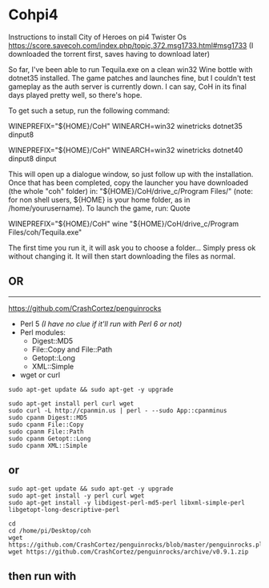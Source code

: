 # Cohpi4
Instructions to install City of Heroes on pi4 Twister Os
https://score.savecoh.com/index.php/topic,372.msg1733.html#msg1733 (I downloaded the torrent first, saves having to download later)

So far, I've been able to run Tequila.exe on a clean win32 Wine bottle with dotnet35 installed. The game patches and launches fine, but I couldn't test gameplay as the auth server is currently down. I can say, CoH in its final days played pretty well, so there's hope.

To get such a setup, run the following command:

WINEPREFIX="${HOME}/CoH" WINEARCH=win32 winetricks dotnet35 dinput8

WINEPREFIX="${HOME}/CoH" WINEARCH=win32 winetricks dotnet40 dinput8 dinput


This will open up a dialogue window, so just follow up with the installation. Once that has been completed, copy the launcher you have downloaded (the whole "coh" folder) in: "${HOME}/CoH/drive_c/Program Files/" (note: for non shell users, ${HOME} is your home folder, as in /home/yourusername). To launch the game, run: Quote

WINEPREFIX="${HOME}/CoH" wine "${HOME}/CoH/drive_c/Program Files/coh/Tequila.exe"


The first time you run it, it will ask you to choose a folder... Simply press ok without changing it. It will then start downloading the files as normal.


## OR 
___



https://github.com/CrashCortez/penguinrocks

 - Perl 5 *(I have no clue if it'll run with Perl 6 or not)*
 - Perl modules:
   - Digest::MD5
   - File::Copy and File::Path
   - Getopt::Long
   - XML::Simple
 - wget or curl

```
sudo apt-get update && sudo apt-get -y upgrade
```
```
sudo apt-get install perl curl wget
sudo curl -L http://cpanmin.us | perl - --sudo App::cpanminus
sudo cpanm Digest::MD5
sudo cpanm File::Copy
sudo cpanm File::Path
sudo cpanm Getopt::Long
sudo cpanm XML::Simple
```
or
--

```
sudo apt-get update && sudo apt-get -y upgrade
sudo apt-get install -y perl curl wget
sudo apt-get install -y libdigest-perl-md5-perl libxml-simple-perl libgetopt-long-descriptive-perl
```
```
cd
cd /home/pi/Desktop/coh
wget https://github.com/CrashCortez/penguinrocks/blob/master/penguinrocks.pl
wget https://github.com/CrashCortez/penguinrocks/archive/v0.9.1.zip
```

then run with 
----


